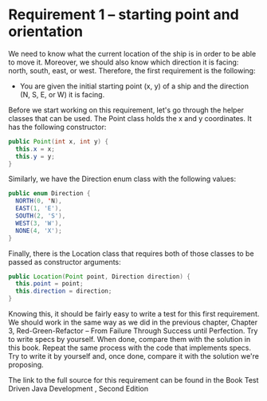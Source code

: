 # Requirement 1 – starting point and orientation
We need to know what the current location of the ship is in order to be able to move it. 
Moreover, we should also know which direction it is facing: north, south, east, or west. 
Therefore, the first requirement is the following:
- You are given the initial starting point (x, y) of a ship and the direction (N, S, E, or W) it is facing.

Before we start working on this requirement, let's go through the helper classes that can be used. 
The Point class holds the x and y coordinates. It has the following constructor:
```java
public Point(int x, int y) {
  this.x = x;
  this.y = y;
}
```
Similarly, we have the Direction enum class with the following values:
```java
public enum Direction {
  NORTH(0, 'N),
  EAST(1, 'E'),
  SOUTH(2, 'S'),
  WEST(3, 'W'),
  NONE(4, 'X');
}
```
Finally, there is the Location class that requires both of those classes to be passed as
constructor arguments:
```java
public Location(Point point, Direction direction) {
  this.point = point;
  this.direction = direction;
}
```
Knowing this, it should be fairly easy to write a test for this first requirement. We should work in the same way as we 
did in the previous chapter, Chapter 3, Red-Green-Refactor – From Failure Through Success until Perfection.
Try to write specs by yourself. When done, compare them with the solution in this book. 
Repeat the same process with the code that implements specs. Try to write it by yourself and, once done, 
compare it with the solution we're proposing.

The link to the full source for this requirement can be found in the Book Test Driven Java Development , Second Edition